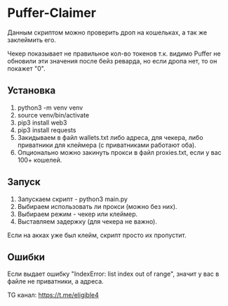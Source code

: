 # Puffer-Claimer

Данным скриптом можно проверить дроп на кошельках, а так же заклеймить его.

Чекер показывает не правильное кол-во токенов т.к. видимо Puffer не обновили эти значения после бейз реварда, но если дропа нет, то он покажет "0".

## Установка

1. python3 -m venv venv
2. source venv/bin/activate
3. pip3 install web3
4. pip3 install requests
5. Закидываем в файл wallets.txt либо адреса, для чекера, либо приватники для клеймера (с приватниками работают оба).
6. Опционально можно закинуть прокси в файл proxies.txt, если у вас 100+ кошелей.

## Запуск

1. Запускаем скрипт - python3 main.py
2. Выбираем использовать ли прокси (можно без них).
3. Выбираем режим - чекер или клеймер.
4. Выставляем задержку (для чекера не важно).

Если на акках уже был клейм, скрипт просто их пропустит.

## Ошибки

Если выдает ошибку "IndexError: list index out of range", значит у вас в файле не приватники, а адреса.


TG канал: https://t.me/eligible4
